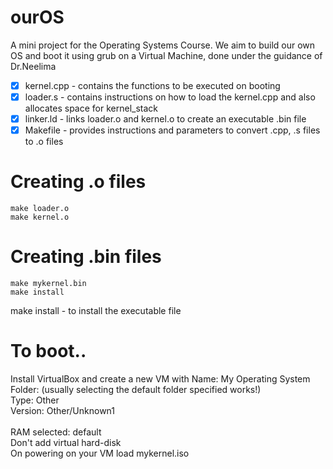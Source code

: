 # ourOS

A mini project for the Operating Systems Course.
We aim to build our own OS and boot it using grub on a Virtual Machine, done under the guidance of Dr.Neelima

- [x] kernel.cpp - contains the functions to be executed on booting
- [x] loader.s - contains instructions on how to load the kernel.cpp and also allocates space for kernel_stack
- [x] linker.ld - links loader.o and kernel.o to create an executable .bin file
- [x] Makefile - provides instructions and parameters to convert .cpp, .s files to .o files

# Creating .o files
``` 
make loader.o
make kernel.o
```
# Creating .bin files
```
make mykernel.bin
make install
```
make install - to install the executable file

# To boot..

Install VirtualBox and create a new VM with 
Name: My Operating System <br />
Folder: (usually selecting the default folder specified works!) <br />
Type: Other <br />
Version: Other/Unknown1
<br />
<br />
RAM selected: default<br />
Don't add virtual hard-disk<br />
On powering on your VM load mykernel.iso 